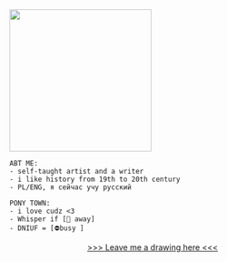 <image src="https://dl.glitter-graphics.com/pub/507/507361o49yjx0gu6.gif" width = 250px>

~~~
ABT ME:
- self-taught artist and a writer
- i like history from 19th to 20th century
- PL/ENG, я сейчас учу русский
~~~
~~~
PONY TOWN:
- i love cudz <3 
- Whisper if [🌙 away]
- DNIUF = [⛔️busy ]
~~~
<p align="center">
<a href="https://eiseis.straw.page/"> >>> Leave me a drawing here <<< <a>
</p>
